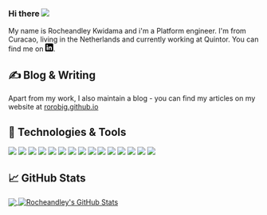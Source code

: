 ### Hi there  <img src="https://media1.giphy.com/media/42tS2cfBtj8Y/giphy.gif?cid=ecf05e47k03moj6pakbohmsp9i7te3davbm3wr8kf2q7kt2g&rid=giphy.gif&ct=s" width="30px">


<!-- https://raw.githubusercontent.com/rorobig/rorobig/master/wave.gif -->

My name is Rocheandley Kwidama and i'm a Platform engineer. I'm from Curacao, living in the Netherlands and currently working at Quintor.
You can find me on [![LinkedIn][3.2]][3].

<!--
**rorobig/rorobig** is a ✨ _special_ ✨ repository because its `README.md` (this file) appears on your GitHub profile.

Here are some ideas to get you started:

- 🔭 I’m currently working on ...
- 🌱 I’m currently learning ...
- 👯 I’m looking to collaborate on ...
- 🤔 I’m looking for help with ...
- 💬 Ask me about ...
- 📫 How to reach me: ...
- 😄 Pronouns: ...
- ⚡ Fun fact: ...
-->


## &#x270d; Blog & Writing

Apart from my work, I also maintain a blog - you can find my articles on my website at [rorobig.github.io](https://rorobig.github.io) 

## 🔧 Technologies & Tools

![](https://img.shields.io/static/v1?label=OS&message=MacOS&color=00c6ff&style=for-the-badge&logo=apple)
![](https://img.shields.io/static/v1?label=OS&message=Linux&color=00c6ff&style=for-the-badge&logo=linux)
![](https://img.shields.io/static/v1?label=OS&message=Windows&color=00c6ff&style=for-the-badge&logo=windows)
![](https://img.shields.io/static/v1?label=Shell&message=zsh&color=00c6ff&style=for-the-badge&logo=shell)
![](https://img.shields.io/static/v1?label=Editor&message=VS%20Code&color=00c6ff&style=for-the-badge&logo=visual-studio-code)
![](https://img.shields.io/static/v1?label=Code&message=Go&color=00c6ff&style=for-the-badge&logo=bash)
![](https://img.shields.io/static/v1?label=Code&message=Python&color=00c6ff&style=for-the-badge&logo=python)
![](https://img.shields.io/static/v1?label=Code&message=PowerShell&color=00c6ff&style=for-the-badge&logo=powershell)
![](https://img.shields.io/static/v1?label=Tools&message=Docker&color=00c6ff&style=for-the-badge&logo=docker)
![](https://img.shields.io/static/v1?label=Tools&message=Ansible&color=00c6ff&style=for-the-badge&logo=ansible)
![](https://img.shields.io/static/v1?label=Tools&message=GitHub%20Actions&color=00c6ff&style=for-the-badge&logo=github)
![](https://img.shields.io/static/v1?label=Tools&message=Kubernetes&color=00c6ff&style=for-the-badge&logo=kubernetes)
![](https://img.shields.io/static/v1?label=Tools&message=OpenShift&color=00c6ff&style=for-the-badge&logo=red-hat-open-shift)
![](https://img.shields.io/static/v1?label=Tools&message=SaltStack&color=00c6ff&style=for-the-badge&logo=salt-stack)
![](https://img.shields.io/static/v1?label=Cloud&message=Heroku&color=00c6ff&style=for-the-badge&logo=heroku)

## &#x1f4c8; GitHub Stats


<a href="https://github.com/rorobig/rorobig">
  <img align="center" src="https://github-readme-stats.vercel.app/api/top-langs/?username=rorobig&hide=java,html,css,tex&title_color=ffffff&text_color=c9cacc&icon_color=2bbc8a&bg_color=1d1f21&langs_count=3" />
</a>
<a href="https://github.com/rorobig/rorobig">
  <img align="center" src="https://github-readme-stats.vercel.app/api?username=rorobig&show_icons=true&line_height=27&count_private=true&title_color=ffffff&text_color=c9cacc&icon_color=2bbc8a&bg_color=1d1f21" alt="Rocheandley's GitHub Stats" />
</a>


<!-- 
<a href="https://github.com/MartinHeinz/python-project-blueprint">
  <img align="center" src="https://github-readme-stats.vercel.app/api/pin/?username=MartinHeinz&repo=python-project-blueprint&title_color=ffffff&text_color=c9cacc&icon_color=2bbc8a&bg_color=1d1f21" />
</a>


<a href="https://github.com/MartinHeinz/go-project-blueprint">
  <img align="center" src="https://github-readme-stats.vercel.app/api/pin/?username=MartinHeinz&repo=go-project-blueprint&title_color=ffffff&text_color=c9cacc&icon_color=2bbc8a&bg_color=1d1f21" />
</a>   -->




<!-- links to your social media accounts -->
[3.2]: https://raw.githubusercontent.com/rorobig/rorobig/master/linkedin-3-16.png (LinkedIn icon without padding)

[1]: https://twitter.com/rorobig
[2]: https://github.com/rorobig
[3]: https://www.linkedin.com/in/rocheandley-kwidama/


